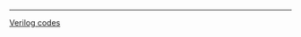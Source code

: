 ***
[Verilog codes](https://github.com/amohd63/Multicycle_MIPS/tree/master/Multicycle_MIPS/Multicycle_MIPS/src)
